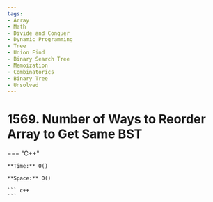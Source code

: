 ```yaml
---
tags:
- Array
- Math
- Divide and Conquer
- Dynamic Programming
- Tree
- Union Find
- Binary Search Tree
- Memoization
- Combinatorics
- Binary Tree
- Unsolved
---
```



# 1569. Number of Ways to Reorder Array to Get Same BST

=== "C++"

    **Time:** O()

    **Space:** O()

    ``` c++
    ```